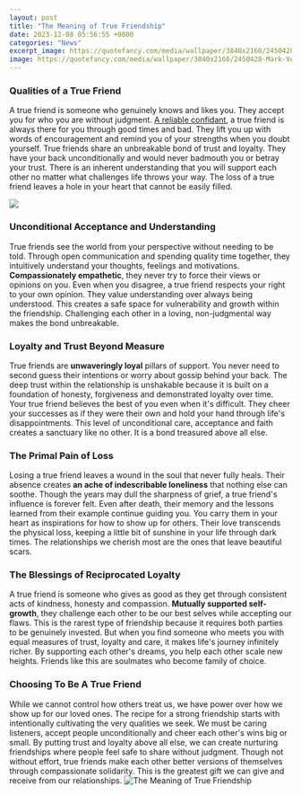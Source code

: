 ```yaml
---
layout: post
title: "The Meaning of True Friendship"
date: 2023-12-08 05:56:55 +0000
categories: "News"
excerpt_image: https://quotefancy.com/media/wallpaper/3840x2160/2450428-Mark-Vernon-Quote-What-is-Friendship-Definition-of-Friend-True.jpg
image: https://quotefancy.com/media/wallpaper/3840x2160/2450428-Mark-Vernon-Quote-What-is-Friendship-Definition-of-Friend-True.jpg
---
```


### Qualities of a True Friend
A true friend is someone who genuinely knows and likes you. They accept you for who you are without judgment. [A reliable confidant](https://yt.io.vn/collection/alas), a true friend is always there for you through good times and bad. They lift you up with words of encouragement and remind you of your strengths when you doubt yourself. 
True friends share an unbreakable bond of trust and loyalty. They have your back unconditionally and would never badmouth you or betray your trust. There is an inherent understanding that you will support each other no matter what challenges life throws your way. The loss of a true friend leaves a hole in your heart that cannot be easily filled.

![](https://quotefancy.com/media/wallpaper/3840x2160/1662707-Mark-Vernon-Quote-What-is-Friendship-Definition-of-Friend-True.jpg)
### Unconditional Acceptance and Understanding 
True friends see the world from your perspective without needing to be told. Through open communication and spending quality time together, they intuitively understand your thoughts, feelings and motivations. **Compassionately empathetic**, they never try to force their views or opinions on you. 
Even when you disagree, a true friend respects your right to your own opinion. They value understanding over always being understood. This creates a safe space for vulnerability and growth within the friendship. Challenging each other in a loving, non-judgmental way makes the bond unbreakable.
### Loyalty and Trust Beyond Measure
True friends are **unwaveringly loyal** pillars of support. You never need to second guess their intentions or worry about gossip behind your back. The deep trust within the relationship is unshakable because it is built on a foundation of honesty, forgiveness and demonstrated loyalty over time. 
Your true friend believes the best of you even when it's difficult. They cheer your successes as if they were their own and hold your hand through life's disappointments. This level of unconditional care, acceptance and faith creates a sanctuary like no other. It is a bond treasured above all else.
### The Primal Pain of Loss
Losing a true friend leaves a wound in the soul that never fully heals. Their absence creates **an ache of indescribable loneliness** that nothing else can soothe. Though the years may dull the sharpness of grief, a true friend's influence is forever felt. 
Even after death, their memory and the lessons learned from their example continue guiding you. You carry them in your heart as inspirations for how to show up for others. Their love transcends the physical loss, keeping a little bit of sunshine in your life through dark times. The relationships we cherish most are the ones that leave beautiful scars.
### The Blessings of Reciprocated Loyalty  
A true friend is someone who gives as good as they get through consistent acts of kindness, honesty and compassion. **Mutually supported self-growth**, they challenge each other to be our best selves while accepting our flaws. 
This is the rarest type of friendship because it requires both parties to be genuinely invested. But when you find someone who meets you with equal measures of trust, loyalty and care, it makes life's journey infinitely richer. By supporting each other's dreams, you help each other scale new heights. Friends like this are soulmates who become family of choice.
### Choosing To Be A True Friend
While we cannot control how others treat us, we have power over how we show up for our loved ones. The recipe for a strong friendship starts with intentionally cultivating the very qualities we seek. We must be caring listeners, accept people unconditionally and cheer each other's wins big or small. 
By putting trust and loyalty above all else, we can create nurturing friendships where people feel safe to share without judgment. Though not without effort, true friends make each other better versions of themselves through compassionate solidarity. This is the greatest gift we can give and receive from our relationships.
![The Meaning of True Friendship](https://quotefancy.com/media/wallpaper/3840x2160/2450428-Mark-Vernon-Quote-What-is-Friendship-Definition-of-Friend-True.jpg)